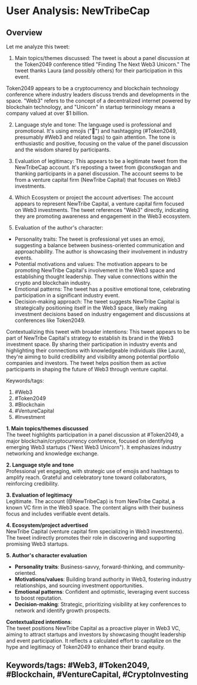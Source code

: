 # User Analysis: NewTribeCap

## Overview

<think>
Let me analyze this tweet:

1. Main topics/themes discussed:
The tweet is about a panel discussion at the Token2049 conference titled "Finding The Next Web3 Unicorn." The tweet thanks Laura (and possibly others) for their participation in this event. 

Token2049 appears to be a cryptocurrency and blockchain technology conference where industry leaders discuss trends and developments in the space. "Web3" refers to the concept of a decentralized internet powered by blockchain technology, and "Unicorn" in startup terminology means a company valued at over $1 billion.

2. Language style and tone:
The language used is professional and promotional. It's using emojis ("🦄") and hashtagging (#Token2049, presumably #Web3 and related tags) to gain attention. The tone is enthusiastic and positive, focusing on the value of the panel discussion and the wisdom shared by participants.

3. Evaluation of legitimacy:
This appears to be a legitimate tweet from the NewTribeCap account. It's reposting a tweet from @constkogan and thanking participants in a panel discussion. The account seems to be from a venture capital firm (NewTribe Capital) that focuses on Web3 investments.

4. Which Ecosystem or project the account advertises:
The account appears to represent NewTribe Capital, a venture capital firm focused on Web3 investments. The tweet references "Web3" directly, indicating they are promoting awareness and engagement in the Web3 ecosystem.

5. Evaluation of the author's character:
- Personality traits: The tweet is professional yet uses an emoji, suggesting a balance between business-oriented communication and approachability. The author is showcasing their involvement in industry events.
- Potential motivations and values: The motivation appears to be promoting NewTribe Capital's involvement in the Web3 space and establishing thought leadership. They value connections within the crypto and blockchain industry.
- Emotional patterns: The tweet has a positive emotional tone, celebrating participation in a significant industry event.
- Decision-making approach: The tweet suggests NewTribe Capital is strategically positioning itself in the Web3 space, likely making investment decisions based on industry engagement and discussions at conferences like Token2049.

Contextualizing this tweet with broader intentions:
This tweet appears to be part of NewTribe Capital's strategy to establish its brand in the Web3 investment space. By sharing their participation in industry events and highlighting their connections with knowledgeable individuals (like Laura), they're aiming to build credibility and visibility among potential portfolio companies and investors. The tweet helps position them as active participants in shaping the future of Web3 through venture capital.

Keywords/tags:
1. #Web3
2. #Token2049
3. #Blockchain
4. #VentureCapital
5. #Investment
</think>

**1. Main topics/themes discussed**  
The tweet highlights participation in a panel discussion at #Token2049, a major blockchain/cryptocurrency conference, focused on identifying emerging Web3 startups ("Next Web3 Unicorn"). It emphasizes industry networking and knowledge exchange.

**2. Language style and tone**  
Professional yet engaging, with strategic use of emojis and hashtags to amplify reach. Grateful and celebratory tone toward collaborators, reinforcing credibility.

**3. Evaluation of legitimacy**  
Legitimate. The account (@NewTribeCap) is from NewTribe Capital, a known VC firm in the Web3 space. The content aligns with their business focus and includes verifiable event details.

**4. Ecosystem/project advertised**  
NewTribe Capital (venture capital firm specializing in Web3 investments). The tweet indirectly promotes their role in discovering and supporting promising Web3 startups.

**5. Author's character evaluation**  
- **Personality traits**: Business-savvy, forward-thinking, and community-oriented.  
- **Motivations/values**: Building brand authority in Web3, fostering industry relationships, and sourcing investment opportunities.  
- **Emotional patterns**: Confident and optimistic, leveraging event success to boost reputation.  
- **Decision-making**: Strategic, prioritizing visibility at key conferences to network and identify growth prospects.

**Contextualized intentions**:  
The tweet positions NewTribe Capital as a proactive player in Web3 VC, aiming to attract startups and investors by showcasing thought leadership and event participation. It reflects a calculated effort to capitalize on the hype and legitimacy of Token2049 to enhance their brand equity.

**Keywords/tags**: #Web3, #Token2049, #Blockchain, #VentureCapital, #CryptoInvesting
---

